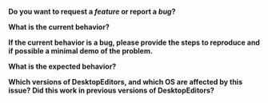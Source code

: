 **Do you want to request a *feature* or report a *bug*?**

**What is the current behavior?**

**If the current behavior is a bug, please provide the steps to reproduce and if possible a minimal demo of the problem.**

**What is the expected behavior?**

**Which versions of DesktopEditors, and which OS are affected by this issue? Did this work in previous versions of DesktopEditors?**
